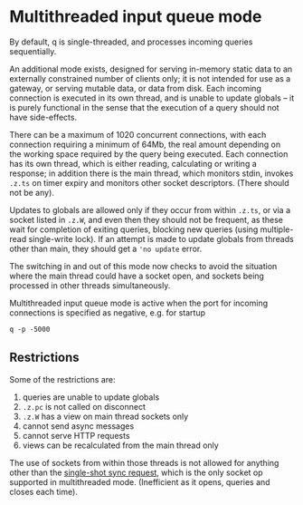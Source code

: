 # Multithreaded input queue mode

By default, q is single-threaded, and processes incoming queries sequentially.

An additional mode exists, designed for serving in-memory static data to an externally constrained number of clients only; it is not intended for use as a gateway, or serving mutable data, or data from disk. Each incoming connection is executed in its own thread, and is unable to update globals – it is purely functional in the sense that the execution of a query should not have side-effects.

There can be a maximum of 1020 concurrent connections, with each connection requiring a minimum of 64Mb, the real amount depending on the working space required by the query being executed. Each connection has its own thread, which is either reading, calculating or writing a response; in addition there is the main thread, which monitors stdin, invokes `.z.ts` on timer expiry and monitors other socket descriptors. (There should not be any). 

Updates to globals are allowed only if they occur from within `.z.ts`, or via a socket listed in `.z.W`, and even then they should not be frequent, as these wait for completion of exiting queries, blocking new queries (using multiple-read single-write lock). If an attempt is made to update globals from threads other than main, they should get a `'no update` error.

The switching in and out of this mode now checks to avoid the situation where the main thread could have a socket open, and sockets being processed in other threads simultaneously.

Multithreaded input queue mode is active when the port for incoming connections is specified as negative, e.g. for startup
```bash
q -p -5000
```


## Restrictions

Some of the restrictions are:

1.  queries are unable to update globals
2.  `.z.pc` is not called on disconnect
3.  `.z.W` has a view on main thread sockets only
4.  cannot send async messages
5.  cannot serve HTTP requests
6.  views can be recalculated from the main thread only

The use of sockets from within those threads is not allowed for anything other than the [single-shot sync request](/ref/filewords/#hopen), which is the only socket op supported in multithreaded mode. (Inefficient as it opens, queries and closes each time).